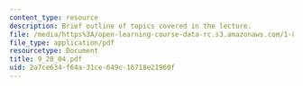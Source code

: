 ```yaml
---
content_type: resource
description: Brief outline of topics covered in the lecture.
file: /media/https%3A/open-learning-course-data-rc.s3.amazonaws.com/1-89-environmental-microbiology-fall-2004/2a7ce634f64a31ce649c16718e21960f_9_28_04.pdf
file_type: application/pdf
resourcetype: Document
title: 9_28_04.pdf
uid: 2a7ce634-f64a-31ce-649c-16718e21960f
---
```

